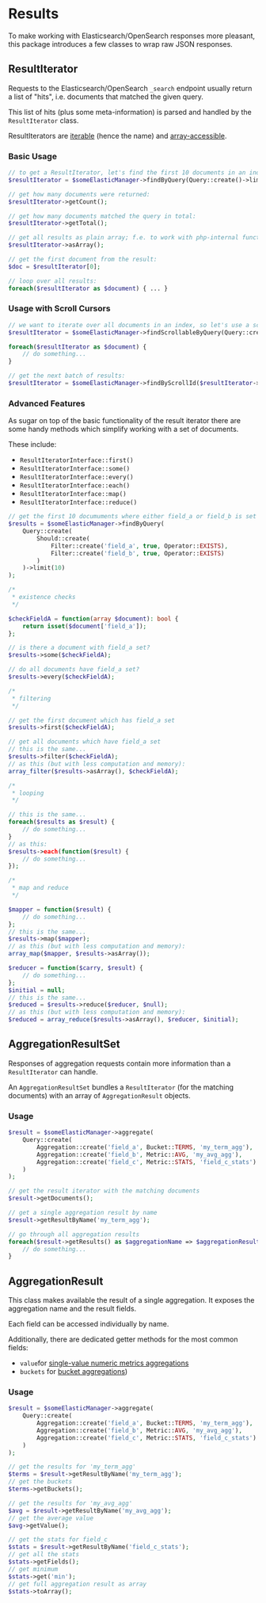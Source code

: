 # Results
To make working with Elasticsearch/OpenSearch responses more pleasant, this package introduces a few classes to wrap raw JSON responses.

## ResultIterator

Requests to the Elasticsearch/OpenSearch `_search` endpoint usually return a list of "hits", i.e. documents that matched the given query.

This list of hits (plus some meta-information) is parsed and handled by the `ResultIterator` class.

ResultIterators are [iterable](https://www.php.net/manual/en/language.types.iterable.php) (hence the name) and [array-accessible](https://www.php.net/manual/en/class.arrayaccess.php).

### Basic Usage

```php
// to get a ResultIterator, let's find the first 10 documents in an index:
$resultIterator = $someElasticManager->findByQuery(Query::create()->limit(10));

// get how many documents were returned:
$resultIterator->getCount();

// get how many documents matched the query in total:
$resultIterator->getTotal();

// get all results as plain array; f.e. to work with php-internal functions which accept arrays only, such as array_map:
$resultIterator->asArray();

// get the first document from the result:
$doc = $resultIterator[0];

// loop over all results:
foreach($resultIterator as $document) { ... }
```

### Usage with Scroll Cursors

```php
// we want to iterate over all documents in an index, so let's use a scroll cursor:
$resultIterator = $someElasticManager->findScrollableByQuery(Query::create());

foreach($resultIterator as $document) {
    // do something...
}

// get the next batch of results:
$resultIterator = $someElasticManager->findByScrollId($resultIterator->getScrollId());
```

### Advanced Features

As sugar on top of the basic functionality of the result iterator there are some handy methods which simplify working with a set of documents.

These include:
 - `ResultIteratorInterface::first()`
 - `ResultIteratorInterface::some()`
 - `ResultIteratorInterface::every()`
 - `ResultIteratorInterface::each()`
 - `ResultIteratorInterface::map()`
 - `ResultIteratorInterface::reduce()`

```php
// get the first 10 documuments where either field_a or field_b is set
$results = $someElasticManager->findByQuery(
    Query::create(
        Should::create(
            Filter::create('field_a', true, Operator::EXISTS),
            Filter::create('field_b', true, Operator::EXISTS)
        )
    )->limit(10)
);

/*
 * existence checks
 */

$checkFieldA = function(array $document): bool {
    return isset($document['field_a']);
};

// is there a document with field_a set?
$results->some($checkFieldA);

// do all documents have field_a set?
$results->every($checkFieldA);

/*
 * filtering
 */

// get the first document which has field_a set
$results->first($checkFieldA);

// get all documents which have field_a set
// this is the same...
$results->filter($checkFieldA);
// as this (but with less computation and memory):
array_filter($results->asArray(), $checkFieldA);

/*
 * looping
 */

// this is the same...
foreach($results as $result) {
    // do something...
}
// as this:
$results->each(function($result) {
    // do something...
});

/*
 * map and reduce
 */

$mapper = function($result) {
    // do something...
};
// this is the same...
$results->map($mapper);
// as this (but with less computation and memory):
array_map($mapper, $results->asArray());

$reducer = function($carry, $result) {
    // do something...
};
$initial = null;
// this is the same...
$reduced = $results->reduce($reducer, $null);
// as this (but with less computation and memory):
$reduced = array_reduce($results->asArray(), $reducer, $initial);
```

## AggregationResultSet

Responses of aggregation requests contain more information than a `ResultIterator` can handle. 

An `AggregationResultSet` bundles a `ResultIterator` (for the matching documents) with an array of `AggregationResult` objects.

### Usage

```php
$result = $someElasticManager->aggregate(
    Query::create(
        Aggregation::create('field_a', Bucket::TERMS, 'my_term_agg'),
        Aggregation::create('field_b', Metric::AVG, 'my_avg_agg'),
        Aggregation::create('field_c', Metric::STATS, 'field_c_stats')
    )
);

// get the result iterator with the matching documents
$result->getDocuments();

// get a single aggregation result by name
$result->getResultByName('my_term_agg');

// go through all aggregation results
foreach($result->getResults() as $aggregationName => $aggregationResult) {
    // do something...
}
```

## AggregationResult

This class makes available the result of a single aggregation. It exposes the aggregation name and the result fields.

Each field can be accessed individually by name. 

Additionally, there are dedicated getter methods for the most common fields:

- `value`for [single-value numeric metrics aggregations](https://www.elastic.co/guide/en/elasticsearch/reference/7.9/search-aggregations-metrics.html)
- `buckets` for [bucket aggregations](https://www.elastic.co/guide/en/elasticsearch/reference/7.9/search-aggregations-bucket.html))

### Usage

```php
$result = $someElasticManager->aggregate(
    Query::create(
        Aggregation::create('field_a', Bucket::TERMS, 'my_term_agg'),
        Aggregation::create('field_b', Metric::AVG, 'my_avg_agg'),
        Aggregation::create('field_c', Metric::STATS, 'field_c_stats')
    )
);

// get the results for 'my_term_agg'
$terms = $result->getResultByName('my_term_agg');
// get the buckets
$terms->getBuckets();

// get the results for 'my_avg_agg'
$avg = $result->getResultByName('my_avg_agg');
// get the average value
$avg->getValue();

// get the stats for field_c
$stats = $result->getResultByName('field_c_stats');
// get all the stats
$stats->getFields();
// get minimum
$stats->get('min');
// get full aggregation result as array
$stats->toArray();
```
